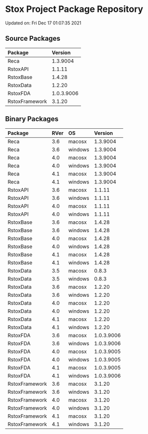 # Stox Project Package Repository


Updated on: Fri Dec 17 01:07:35 2021
## Source Packages

|Package        |Version    |
|:--------------|:----------|
|Reca           |1.3.9004   |
|RstoxAPI       |1.1.11     |
|RstoxBase      |1.4.28     |
|RstoxData      |1.2.20     |
|RstoxFDA       |1.0.3.9006 |
|RstoxFramework |3.1.20     |

## Binary Packages

|Package        |RVer |OS      |Version    |
|:--------------|:----|:-------|:----------|
|Reca           |3.6  |macosx  |1.3.9004   |
|Reca           |3.6  |windows |1.3.9004   |
|Reca           |4.0  |macosx  |1.3.9004   |
|Reca           |4.0  |windows |1.3.9004   |
|Reca           |4.1  |macosx  |1.3.9004   |
|Reca           |4.1  |windows |1.3.9004   |
|RstoxAPI       |3.6  |macosx  |1.1.11     |
|RstoxAPI       |3.6  |windows |1.1.11     |
|RstoxAPI       |4.0  |macosx  |1.1.11     |
|RstoxAPI       |4.0  |windows |1.1.11     |
|RstoxBase      |3.6  |macosx  |1.4.28     |
|RstoxBase      |3.6  |windows |1.4.28     |
|RstoxBase      |4.0  |macosx  |1.4.28     |
|RstoxBase      |4.0  |windows |1.4.28     |
|RstoxBase      |4.1  |macosx  |1.4.28     |
|RstoxBase      |4.1  |windows |1.4.28     |
|RstoxData      |3.5  |macosx  |0.8.3      |
|RstoxData      |3.5  |windows |0.8.3      |
|RstoxData      |3.6  |macosx  |1.2.20     |
|RstoxData      |3.6  |windows |1.2.20     |
|RstoxData      |4.0  |macosx  |1.2.20     |
|RstoxData      |4.0  |windows |1.2.20     |
|RstoxData      |4.1  |macosx  |1.2.20     |
|RstoxData      |4.1  |windows |1.2.20     |
|RstoxFDA       |3.6  |macosx  |1.0.3.9006 |
|RstoxFDA       |3.6  |windows |1.0.3.9006 |
|RstoxFDA       |4.0  |macosx  |1.0.3.9005 |
|RstoxFDA       |4.0  |windows |1.0.3.9005 |
|RstoxFDA       |4.1  |macosx  |1.0.3.9005 |
|RstoxFDA       |4.1  |windows |1.0.3.9006 |
|RstoxFramework |3.6  |macosx  |3.1.20     |
|RstoxFramework |3.6  |windows |3.1.20     |
|RstoxFramework |4.0  |macosx  |3.1.20     |
|RstoxFramework |4.0  |windows |3.1.20     |
|RstoxFramework |4.1  |macosx  |3.1.20     |
|RstoxFramework |4.1  |windows |3.1.20     |
